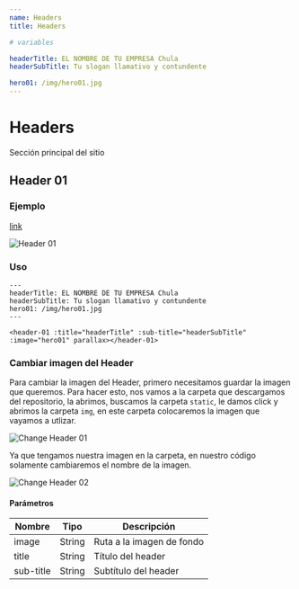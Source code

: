 ```yaml
---
name: Headers
title: Headers

# variables

headerTitle: EL NOMBRE DE TU EMPRESA Chula
headerSubTitle: Tu slogan llamativo y contundente

hero01: /img/hero01.jpg
---
```


# Headers

Sección principal del sitio

## Header 01

### Ejemplo

[link](https://redplanet.devlez.com/lodestar#header01) 

![Header 01](~@assets/header-01.png "Header 01")
### Uso

```
---
headerTitle: EL NOMBRE DE TU EMPRESA Chula
headerSubTitle: Tu slogan llamativo y contundente
hero01: /img/hero01.jpg
---

<header-01 :title="headerTitle" :sub-title="headerSubTitle" :image="hero01" parallax></header-01>

```

### Cambiar imagen del Header

Para cambiar la imagen del Header, primero necesitamos guardar la imagen que queremos. Para  hacer esto, nos vamos a la carpeta que descargamos del repositorio, la abrimos, buscamos la carpeta `static`, le damos click y abrimos la carpeta `img`, en este carpeta colocaremos la imagen que vayamos a utlizar. 

![Change Header 01](~@assets/change-01.png "Change Header 01")

Ya que tengamos nuestra imagen en la carpeta, en nuestro código solamente cambiaremos el nombre de la imagen.

![Change Header 02](~@assets/change-02.png "Change Header 02")

#### Parámetros

| Nombre      | Tipo        | Descripción |
| ----------- | ----------- | ----------- |
| image       | String      | Ruta a la imagen de fondo |
| title       | String      | Título del header         |
| sub-title   | String      | Subtítulo del header      |
